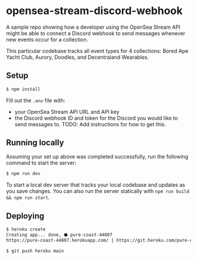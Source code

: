 # opensea-stream-discord-webhook
A sample repo showing how a developer using the OpenSea Stream API might be able to connect a Discord webhook to send messages whenever new events occur for a collection.

This particular codebase tracks all event types for 4 collections: Bored Ape Yacht Club, Aurory, Doodles, and Decentraland Wearables.

## Setup
```bash
$ npm install
```

Fill out the `.env` file with:
- your OpenSea Stream API URL and API key
- the Discord webhook ID and token for the Discord you would like to send messages to. TODO: Add instructions for how to get this.

## Running locally
Assuming your set up above was completed successfully, run the following command to start the server:
```bash
$ npm run dev
```

To start a local dev server that tracks your local codebase and updates as you save changes. You can also run the server statically with `npm run build && npm run start`.

## Deploying
```bash
$ heroku create
Creating app... done, ⬢ pure-coast-44807
https://pure-coast-44807.herokuapp.com/ | https://git.heroku.com/pure-coast-44807.git

$ git push heroku main
```
